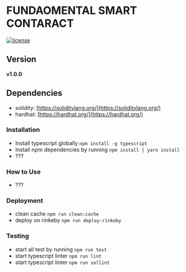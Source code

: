 # FUNDAOMENTAL SMART CONTARACT

[![license](https://img.shields.io/github/license/mashape/apistatus.svg)]()

## Version

**v1.0.0**

## Dependencies

- solidity: [https://soliditylang.org/](https://soliditylang.org/)
- hardhat: [https://hardhat.org/](https://hardhat.org/)

### Installation

- Install typescript globally `npm install -g typescript`
- Install npm dependencies by running `npm install | yarn install`
- ???

### How to Use

- ???

### Deployment

- clean cache `npm run clean:cache`
- deploy on rinkeby `npm run deploy:rinkeby`

### Testing

- start all test by running `npm run test`
- start typescript linter `npm run lint`
- start typescript linter `npm run sollint`
